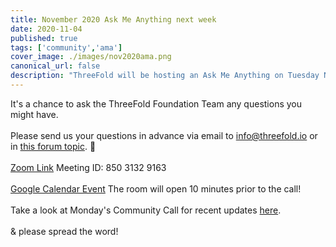 ```yaml
---
title: November 2020 Ask Me Anything next week
date: 2020-11-04
published: true
tags: ['community','ama']
cover_image: ./images/nov2020ama.png
canonical_url: false
description: "ThreeFold will be hosting an Ask Me Anything on Tuesday November 10 at 5pm CET!"
---
```


It's a chance to ask the ThreeFold Foundation Team any questions you might have.
<br/>
<br/>
Please send us your questions in advance via email to info@threefold.io or in [this forum topic](https://forum.threefold.io/t/submit-your-questions-for-next-tuesdays-ama/631). 🙏
<br/>
<br/>
[Zoom Link](https://us02web.zoom.us/j/85031329163)
Meeting ID: 850 3132 9163
<br/>
<br/>
[Google Calendar Event](https://calendar.google.com/event?action=TEMPLATE&tmeid=NHBwa2Y3OGsxNGVzdXUzMTlzcmRqaGRucGcgdGFnZ2FydHNAaW5jdWJhaWQuY29t&tmsrc=taggarts%40incubaid.com)
The room will open 10 minutes prior to the call!
<br/>
<br/>
Take a look at Monday's Community Call for recent updates [here](https://www.youtube.com/watch?v=KpU7wb2jmyg). 
<br/>
<br/>
& please spread the word!
